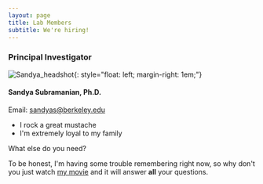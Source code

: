 ```yaml
---
layout: page
title: Lab Members
subtitle: We're hiring!
---
```


### Principal Investigator

![Sandya_headshot](/assets/img/crepe.jpg){: style="float: left; margin-right: 1em;"}

#### Sandya Subramanian, Ph.D.

Email: <a href="mailto:sandyas@berkeley.edu">sandyas@berkeley.edu</a>

- I rock a great mustache
- I'm extremely loyal to my family

What else do you need?

To be honest, I'm having some trouble remembering right now, so why don't you just watch [my movie](https://en.wikipedia.org/wiki/The_Princess_Bride_%28film%29) and it will answer **all** your questions.
